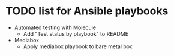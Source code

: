# TODO list for Ansible playbooks

- Automated testing with Molecule
    - Add "Test status by playbook" to README
- Mediabox
    - Apply mediabox playbook to bare metal box
